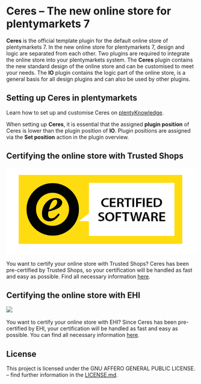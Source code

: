 # Ceres – The new online store for plentymarkets 7

**Ceres** is the official template plugin for the default online store of plentymarkets 7. In the new online store for plentymarkets 7, design and logic are separated from each other. Two plugins are required to integrate the online store into your plentymarkets system. The **Ceres** plugin contains the new standard design of the online store and can be customised to meet your needs. The **IO** plugin contains the logic part of the online store, is a general basis for all design plugins and can also be used by other plugins.

## Setting up Ceres in plentymarkets

Learn how to set up and customise Ceres on [plentyKnowledge](https://knowledge.plentymarkets.com/en/omni-channel/online-store/setting-up-ceres).

<div class="alert alert-warning" role="alert">
When setting up <b>Ceres</b>, it is essential that the assigned <b>plugin position</b> of Ceres is lower than the plugin position of <b>IO</b>. Plugin positions are assigned via the <b>Set position</b> action in the plugin overview.
</div>


## Certifying the online store with Trusted Shops

![](https://raw.githubusercontent.com/plentymarkets/plugin-ceres/stable/meta/images/eTrusted-Partner_Certified_Software.png)

You want to certify your online store with Trusted Shops? Ceres has been pre-certified by Trusted Shops, so your certification will be handled as fast and easy as possible. Find all necessary information [here](https://www.trustedshops.de/shopbetreiber/bestellen.html?shopsoftware=PLENTYMARKETS).

## Certifying the online store with EHI

![](https://raw.githubusercontent.com/plentymarkets/plugin-ceres/stable/meta/images/EHI-gepruefter-online-shop.png)

You want to certify your online store with EHI?
Since Ceres has been pre-certified by EHI, your certification will be handled as fast and easy as possible. You can find all necessary information
[here](https://ehi-siegel.de/shopbetreiber/ehi-siegel/antrag-auf-shopzertifizierung/).

## License

This project is licensed under the GNU AFFERO GENERAL PUBLIC LICENSE. – find further information in the [LICENSE.md](https://github.com/plentymarkets/plugin-ceres/blob/stable/LICENSE.md).
